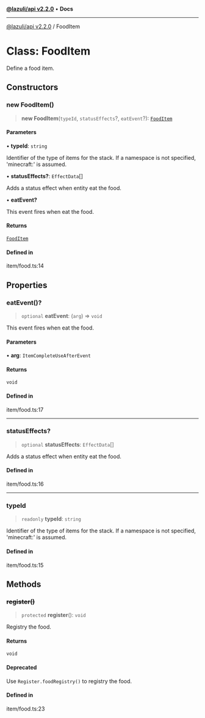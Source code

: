 [**@lazuli/api v2.2.0**](../README.md) • **Docs**

***

[@lazuli/api v2.2.0](../globals.md) / FoodItem

# Class: FoodItem

Define a food item.

## Constructors

### new FoodItem()

> **new FoodItem**(`typeId`, `statusEffects`?, `eatEvent`?): [`FoodItem`](FoodItem.md)

#### Parameters

• **typeId**: `string`

Identifier of the type of items for the stack. If a namespace is not specified, 'minecraft:' is assumed.

• **statusEffects?**: `EffectData`[]

Adds a status effect when entity eat the food.

• **eatEvent?**

This event fires when eat the food.

#### Returns

[`FoodItem`](FoodItem.md)

#### Defined in

item/food.ts:14

## Properties

### eatEvent()?

> `optional` **eatEvent**: (`arg`) => `void`

This event fires when eat the food.

#### Parameters

• **arg**: `ItemCompleteUseAfterEvent`

#### Returns

`void`

#### Defined in

item/food.ts:17

***

### statusEffects?

> `optional` **statusEffects**: `EffectData`[]

Adds a status effect when entity eat the food.

#### Defined in

item/food.ts:16

***

### typeId

> `readonly` **typeId**: `string`

Identifier of the type of items for the stack. If a namespace is not specified, 'minecraft:' is assumed.

#### Defined in

item/food.ts:15

## Methods

### ~~register()~~

> `protected` **register**(): `void`

Registry the food.

#### Returns

`void`

#### Deprecated

Use `Register.foodRegistry()` to registry the food.

#### Defined in

item/food.ts:23

